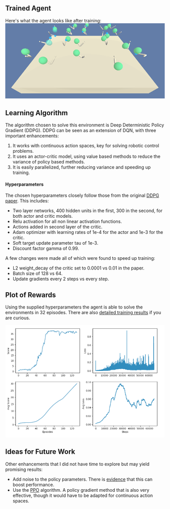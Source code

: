 ## Trained Agent
Here's what the agent looks like after training:
![trained_agent](assets/trained_agent.gif)


## Learning Algorithm
The algorithm chosen to solve this environment is Deep Deterministic Policy Gradient (DDPG).  DDPG can be seen as an extension of DQN, with three important enhancements:
 1. It works with continuous action spaces, key for solving robotic control problems.
 2. It uses an actor-critic model, using value based methods to reduce the variance of policy based methods.
 3. It is easily parallelized, further reducing variance and speeding up training.

#### Hyperparameters
The chosen hyperparameters closely follow those from the original [DDPG paper](https://arxiv.org/abs/1509.02971).  This includes:
  - Two layer networks, 400 hidden units in the first, 300 in the second, for both actor and critic models.
  - Relu activation for all non linear activation functions.
  - Actions added in second layer of the critic.
  - Adam optimizer with learning rates of 1e-4 for the actor and 1e-3 for the critic.
  - Soft target update parameter tau of 1e-3.
  - Discount factor gamma of 0.99.

A few changes were made all of which were found to speed up training:
  - L2 weight_decay of the critic set to 0.0001 vs 0.01 in the paper.
  - Batch size of 128 vs 64.
  - Update gradients every 2 steps vs every step.


## Plot of Rewards
Using the supplied hyperparameters the agent is able to solve the environments in 32 episodes.  There are also [detailed training results](assets/training_output.txt) if you are curious.

![results](assets/results.png)




## Ideas for Future Work
Other enhancements that I did not have time to explore but may yield promising results:
  - Add noise to the policy parameters.  There is [evidence](https://blog.openai.com/better-exploration-with-parameter-noise/) that this can boost performance.
  - Use the [PPO](https://arxiv.org/abs/1707.06347) algorithm.  A policy gradient method that is also very effective, though it would have to be adapted for continuous action spaces.
